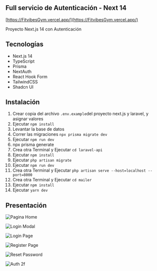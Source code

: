 ## Full servicio de Autenticación - Next 14

[https://FitvibesGym.vercel.app/](https://FitvibesGym.vercel.app/)

Proyecto Next.js 14 con Autenticación

## Tecnologías
- Next.js 14
- TypeScript
- Prisma 
- NextAuth
- React Hook Form
- TailwindCSS
- Shadcn UI

## Instalación
1. Crear copia del archivo ```.env.example```del proyecto next.js y laravel, y asignar valores
2. Ejecutar ```npm install```
3. Levantar la base de datos 
4. Correr las migraciones ```npx prisma migrate dev```
6. Ejecutar ```npm run dev```
7. npx prisma generate
8. Crea otra Terminal y Ejecutar ```cd laravel-api```
9. Ejecutar ```npm install```
9. Ejecutar ```php artisan migrate```
10. Ejecutar ```npm run dev```
11. Crea otra Terminal y Ejecutar ```php artisan serve --host=localhost --port=8000```
12. Crea otra Terminal y Ejecutar ```cd mailer```
13. Ejecutar ```npm install```
14. Ejecutar ```yarn dev```


## Presentación

![Pagina Home](https://github.com/ZitelliDZ/autenticacion-next/blob/main/presentacion/1.png?raw=true)

![Login Modal](https://github.com/ZitelliDZ/autenticacion-next/blob/main/presentacion/2.png?raw=true)

![Login Page](https://github.com/ZitelliDZ/autenticacion-next/blob/main/presentacion/3.png?raw=true)

![Register Page](https://github.com/ZitelliDZ/autenticacion-next/blob/main/presentacion/4.png?raw=true)

![Reset Password](https://github.com/ZitelliDZ/autenticacion-next/blob/main/presentacion/5.png?raw=true)

![Auth 2f](https://github.com/ZitelliDZ/autenticacion-next/blob/main/presentacion/6.png?raw=true)
